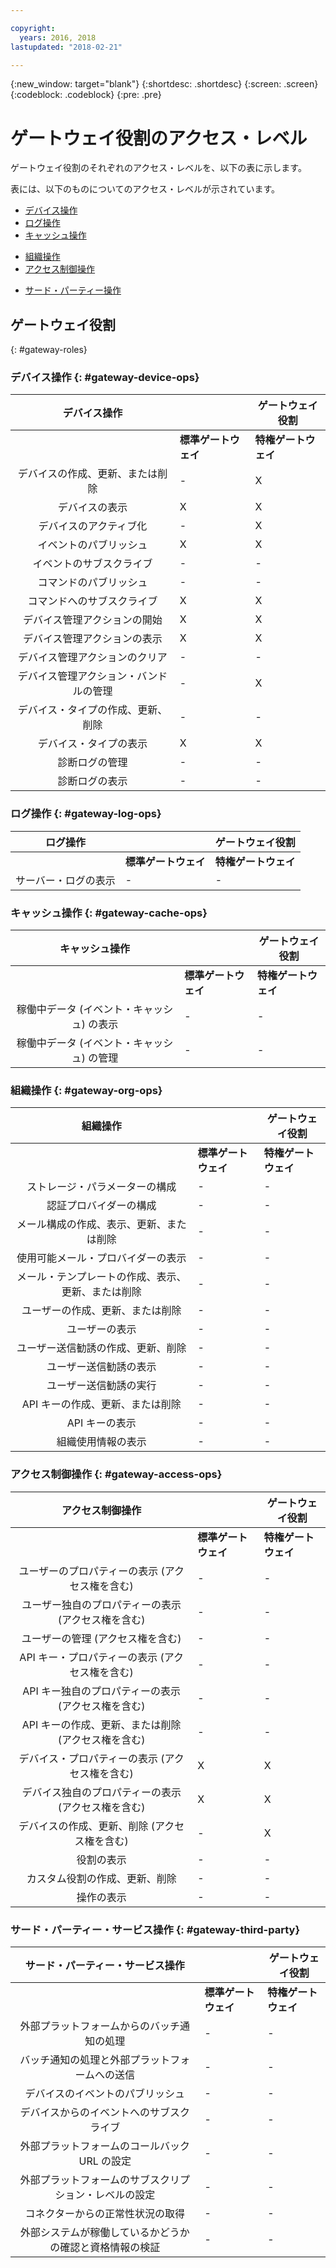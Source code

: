```yaml
---

copyright:
  years: 2016, 2018
lastupdated: "2018-02-21"

---
```


{:new_window: target="blank"}
{:shortdesc: .shortdesc}
{:screen: .screen}
{:codeblock: .codeblock}
{:pre: .pre}

# ゲートウェイ役割のアクセス・レベル

ゲートウェイ役割のそれぞれのアクセス・レベルを、以下の表に示します。

表には、以下のものについてのアクセス・レベルが示されています。
- [デバイス操作](#gateway-device-ops)
- [ログ操作](#gateway-log-ops)
- [キャッシュ操作](#gateway-cache-ops)
<!-- [Historian Operations](#gateway-historian) -->
- [組織操作](#gateway-org-ops)
- [アクセス制御操作](#gateway-access-ops)
<!-- - [Analytics Operations](#gateway-analytics-ops) -->
- [サード・パーティー操作](#gateway-third-party)  
<!-- - [Risk Management Operations](#gateway-risk-mgt) -->

## ゲートウェイ役割
{: #gateway-roles}

### デバイス操作 {: #gateway-device-ops}

デバイス操作 || ゲートウェイ役割|
:--------: | ---------------------|------------------------
           | **標準ゲートウェイ** | **特権ゲートウェイ**
デバイスの作成、更新、または削除|-|X
デバイスの表示|X|X
デバイスのアクティブ化|-|X
イベントのパブリッシュ|X|X
イベントのサブスクライブ|-|-
コマンドのパブリッシュ|-|-
コマンドへのサブスクライブ|X|X
デバイス管理アクションの開始|X|X
デバイス管理アクションの表示|X|X
デバイス管理アクションのクリア|-|-
デバイス管理アクション・バンドルの管理|-|X
デバイス・タイプの作成、更新、削除|-|-
デバイス・タイプの表示|X|X
診断ログの管理|-|-
診断ログの表示|-|-

### ログ操作 {: #gateway-log-ops}

ログ操作 || ゲートウェイ役割|
:--------: | ---------------------|------------------------
           | **標準ゲートウェイ** | **特権ゲートウェイ**
サーバー・ログの表示|-|-

### キャッシュ操作 {: #gateway-cache-ops}

キャッシュ操作 || ゲートウェイ役割|
:--------: | ---------------------|------------------------
           | **標準ゲートウェイ** | **特権ゲートウェイ**
稼働中データ (イベント・キャッシュ) の表示|-|-
稼働中データ (イベント・キャッシュ) の管理|-|-


### 組織操作 {: #gateway-org-ops}

組織操作 || ゲートウェイ役割|
:--------: | ---------------------|------------------------
           | **標準ゲートウェイ** | **特権ゲートウェイ**
ストレージ・パラメーターの構成|-|-
認証プロバイダーの構成|-|-
メール構成の作成、表示、更新、または削除|-|-
使用可能メール・プロバイダーの表示|-|-
メール・テンプレートの作成、表示、更新、または削除|-|-
ユーザーの作成、更新、または削除|-|-
ユーザーの表示|-|-
ユーザー送信勧誘の作成、更新、削除|-|-
ユーザー送信勧誘の表示|-|-
ユーザー送信勧誘の実行|-|-
API キーの作成、更新、または削除|-|-
API キーの表示|-|-
組織使用情報の表示|-|-

### アクセス制御操作 {: #gateway-access-ops}

アクセス制御操作 || ゲートウェイ役割|
:--------: | ---------------------|------------------------
           | **標準ゲートウェイ** | **特権ゲートウェイ**
ユーザーのプロパティーの表示 (アクセス権を含む)|-|-
ユーザー独自のプロパティーの表示 (アクセス権を含む)|-|-
ユーザーの管理 (アクセス権を含む)|-|-
API キー・プロパティーの表示 (アクセス権を含む)|-|-
API キー独自のプロパティーの表示 (アクセス権を含む)|-|-
API キーの作成、更新、または削除 (アクセス権を含む)|-|-
デバイス・プロパティーの表示 (アクセス権を含む)|X|X
デバイス独自のプロパティーの表示 (アクセス権を含む)|X|X
デバイスの作成、更新、削除 (アクセス権を含む)|-|X
役割の表示|-|-
カスタム役割の作成、更新、削除|-|-
操作の表示|-|-

<!-- ### Analytics Operations {: #gateway-analytics-ops}
Analytics Operations || Gateway Roles|
           | **Standard Gateway** | **Privileged Gateway** |
View analytics rules|-|-
Manage analytics rules|-|-
View analytics actions|-|-
Manage analytics actions|-|-
View analytics alerts|-|-
View analytics message schemas|-|-
Manage analytics message schemas|-|- -->

### サード・パーティー・サービス操作 {: #gateway-third-party}

サード・パーティー・サービス操作 || ゲートウェイ役割|
:--------: | ---------------------|------------------------
           | **標準ゲートウェイ** | **特権ゲートウェイ**
外部プラットフォームからのバッチ通知の処理|-|-
バッチ通知の処理と外部プラットフォームへの送信|-|-
デバイスのイベントのパブリッシュ|-|-
デバイスからのイベントへのサブスクライブ|-|-
外部プラットフォームのコールバック URL の設定|-|-
外部プラットフォームのサブスクリプション・レベルの設定|-|-
コネクターからの正常性状況の取得|-|-
外部システムが稼働しているかどうかの確認と資格情報の検証|-|-
